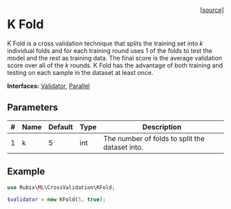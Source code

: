 <span style="float:right;"><a href="https://github.com/RubixML/ML/blob/master/src/CrossValidation/KFold.php">[source]</a></span>

# K Fold
K Fold is a cross validation technique that splits the training set into *k* individual folds and for each training round uses 1 of the folds to test the model and the rest as training data. The final score is the average validation score over all of the *k* rounds. K Fold has the advantage of both training and testing on each sample in the dataset at least once.

**Interfaces:** [Validator](api.md#validator), [Parallel](#parallel)

## Parameters
| # | Name | Default | Type | Description |
|---|---|---|---|---|
| 1 | k | 5 | int | The number of folds to split the dataset into. |

## Example
```php
use Rubix\ML\CrossValidation\KFold;

$validator = new KFold(5, true);
```